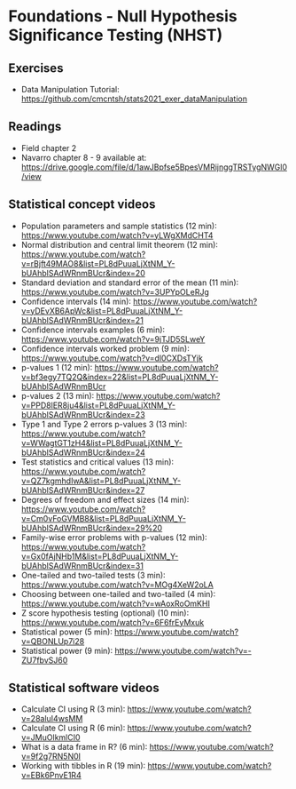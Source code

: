 # Foundations - Null Hypothesis Significance Testing (NHST)

## Exercises

* Data Manipulation Tutorial: https://github.com/cmcntsh/stats2021_exer_dataManipulation

## Readings

* Field chapter 2
* Navarro chapter 8 - 9 available at: https://drive.google.com/file/d/1awJBpfse5BpesVMRijnggTRSTygNWGl0/view

## Statistical concept videos

* Population parameters and sample statistics (12 min): https://www.youtube.com/watch?v=yLWgXMdCHT4
* Normal distribution and central limit theorem (12 min): https://www.youtube.com/watch?v=rBjft49MAO8&list=PL8dPuuaLjXtNM_Y-bUAhblSAdWRnmBUcr&index=20
* Standard deviation and standard error of the mean (11 min): https://www.youtube.com/watch?v=3UPYpOLeRJg
* Confidence intervals (14 min): https://www.youtube.com/watch?v=yDEvXB6ApWc&list=PL8dPuuaLjXtNM_Y-bUAhblSAdWRnmBUcr&index=21
* Confidence intervals examples (6 min): https://www.youtube.com/watch?v=9jTJD5SLweY
* Confidence intervals worked problem (9 min): https://www.youtube.com/watch?v=dl0CXDsTYjk
* p-values 1 (12 min): https://www.youtube.com/watch?v=bf3egy7TQ2Q&index=22&list=PL8dPuuaLjXtNM_Y-bUAhblSAdWRnmBUcr
* p-values 2 (13 min): https://www.youtube.com/watch?v=PPD8lER8ju4&list=PL8dPuuaLjXtNM_Y-bUAhblSAdWRnmBUcr&index=23
* Type 1 and Type 2 errors p-values 3 (13 min): https://www.youtube.com/watch?v=WWagtGT1zH4&list=PL8dPuuaLjXtNM_Y-bUAhblSAdWRnmBUcr&index=24
* Test statistics and critical values (13 min): https://www.youtube.com/watch?v=QZ7kgmhdIwA&list=PL8dPuuaLjXtNM_Y-bUAhblSAdWRnmBUcr&index=27
* Degrees of freedom and effect sizes (14 min): https://www.youtube.com/watch?v=Cm0vFoGVMB8&list=PL8dPuuaLjXtNM_Y-bUAhblSAdWRnmBUcr&index=29%20
* Family-wise error problems with p-values (12 min): https://www.youtube.com/watch?v=Gx0fAjNHb1M&list=PL8dPuuaLjXtNM_Y-bUAhblSAdWRnmBUcr&index=31
* One-tailed and two-tailed tests (3 min): https://www.youtube.com/watch?v=MOg4XeW2oLA
* Choosing between one-tailed and two-tailed (4 min): https://www.youtube.com/watch?v=wAoxRoOmKHI
* Z score hypothesis testing (optional) (10 min): https://www.youtube.com/watch?v=6F6frEyMxuk
* Statistical power (5 min): https://www.youtube.com/watch?v=QBONLUp7i28
* Statistical power (9 min): https://www.youtube.com/watch?v=-ZU7fbvSJ60

## Statistical software videos

* Calculate CI using R (3 min): https://www.youtube.com/watch?v=28aluI4wsMM
* Calculate CI using R (6 min): https://www.youtube.com/watch?v=JMuOlkmlCI0
* What is a data frame in R? (6 min): https://www.youtube.com/watch?v=9f2g7RN5N0I
* Working with tibbles in R (19 min): https://www.youtube.com/watch?v=EBk6PnvE1R4

